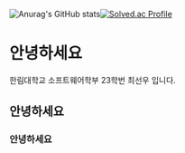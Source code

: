![Anurag's GitHub stats](https://github-readme-stats.vercel.app/api?username=SunWoo04&show_icons=true&theme=radical)[![Solved.ac Profile](http://mazassumnida.wtf/api/v2/generate_badge?boj=csw040505)](https://solved.ac/csw040505/)
# 안녕하세요
한림대학교 소프트웨어학부 23학번 최선우 입니다.
## 안녕하세요
### 안녕하세요
